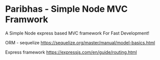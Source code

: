 # Paribhas - Simple Node MVC Framwork
A Simple Node express based MVC framework For Fast Development!


ORM - sequelize
https://sequelize.org/master/manual/model-basics.html

Express framework
https://expressjs.com/en/guide/routing.html